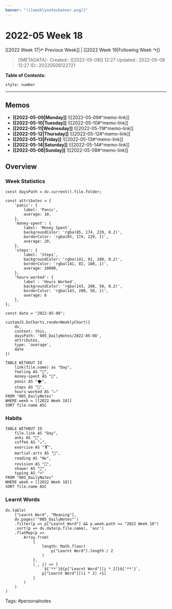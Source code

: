 ```yaml
---
banner: "![[weeklynotesbanner.png]]"
---
```


# 2022-05 Week 18

[[2022 Week 17|↶ Previous Week]] | [[2022 Week 19|Following Week ↷]]

> [!METADATA]-
> Created:: [[2022-05-08]] 12:27
> Updated:: 2022-05-08 12:27
> ID:: 20220508122721

**Table of Contents:**
```toc
style: number
```

___

## Memos
- **[[2022-05-09|Monday]]**
	![[2022-05-09#^memo-link]]
- **[[2022-05-10|Tuesday]]**
	![[2022-05-10#^memo-link]]
- **[[2022-05-11|Wednesday]]**
	![[2022-05-11#^memo-link]]
- **[[2022-05-12|Thursday]]**
	![[2022-05-12#^memo-link]]
- **[[2022-05-13|Friday]]**
	![[2022-05-13#^memo-link]]
- **[[2022-05-14|Saturday]]**
	![[2022-05-14#^memo-link]]
- **[[2022-05-08|Sunday]]**
	![[2022-05-08#^memo-link]]

## Overview
### Week Statistics
```dataviewjs
const daysPath = dv.current().file.folder;

const attributes = {
	'panic': {
		label: 'Panic',
		average: 10,
	},
	'money-spent': {
		label: 'Money Spent',
		backgroundColor: 'rgba(85, 174, 229, 0.2)',
		borderColor: 'rgba(85, 174, 229, 1)',
		average: 20,
	},
	'steps': {
		label: 'Steps',
		backgroundColor: 'rgba(141, 82, 188, 0.2)',
		borderColor: 'rgba(141, 82, 188, 1)',
		average: 10000,
	},
	'hours-worked': {
		label : 'Hours Worked',
		backgroundColor: 'rgba(143, 208, 50, 0.2)',
		borderColor: 'rgba(143, 208, 50, 1)',
		average: 6
	},
};

const date = "2022-05-08";

customJS.DvCharts.renderWeeklyChart({
	dv,
	context: this,
	daysPath: '005_DailyNotes/2022-05-08',
	attributes,
	type: 'average',
	date
})
```

```dataview
TABLE WITHOUT ID
	link(file.name) as "Day",
	feeling AS "💭",
	money-spent AS "💸",
	panic AS "🌪️",
	steps AS "👣",
	hours-worked AS "✏️"
FROM "005_DailyNotes"
WHERE week = [[2022 Week 18]]
SORT file.name ASC
```

### Habits
```dataview
TABLE WITHOUT ID
	file.link AS "Day",
	anki AS "📇",
	coffee AS "☕",
	exercise AS "🏋️",
	martial-arts AS "🥋",
	reading AS "👓",
	revision AS "🔁",
	shower AS "🚿",
	typing AS "⌨️"
FROM "005_DailyNotes"
WHERE week = [[2022 Week 18]]
SORT file.name ASC
```

### Learnt Words
```dataviewjs
dv.table(
	["Learnt Word", "Meaning"],
	dv.pages('"005_DailyNotes"')
	.filter(p => p["Learnt Word"] && p.week.path == "2022 Week 18")
	.sort(p => dv.date(p.file.name), 'asc')
	.flatMap(p =>
		Array.from(
			{
				length: Math.floor(
					p["Learnt Word"].length / 2
				)
			},
			(_, i) => [
				`${'**'}${p["Learnt Word"][i * 2]}${'**'}`,
				p["Learnt Word"][(i * 2) +1]
			]
		)
	)
)
```




Tags: #personalnotes 
